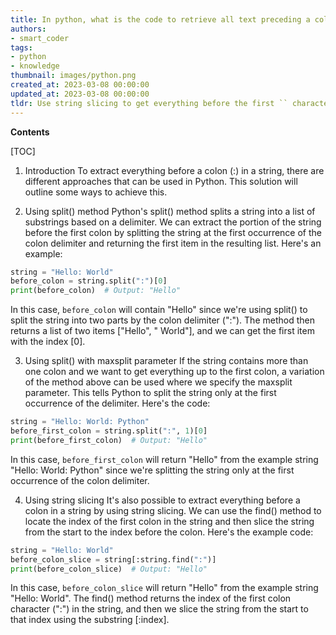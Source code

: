 ```yaml
---
title: In python, what is the code to retrieve all text preceding a colon () in a given string?
authors:
- smart_coder
tags:
- python
- knowledge
thumbnail: images/python.png
created_at: 2023-03-08 00:00:00
updated_at: 2023-03-08 00:00:00
tldr: Use string slicing to get everything before the first `` character in the string.
---
```


**Contents**

[TOC]

1. Introduction
To extract everything before a colon (:) in a string, there are different approaches that can be used in Python. This solution will outline some ways to achieve this.

2. Using split() method
Python's split() method splits a string into a list of substrings based on a delimiter. We can extract the portion of the string before the first colon by splitting the string at the first occurrence of the colon delimiter and returning the first item in the resulting list. Here's an example:

```python
string = "Hello: World"
before_colon = string.split(":")[0]
print(before_colon)  # Output: "Hello"
```

In this case, `before_colon` will contain "Hello" since we're using split() to split the string into two parts by the colon delimiter (":"). The method then returns a list of two items ["Hello", " World"], and we can get the first item with the index [0].


3. Using split() with maxsplit parameter
If the string contains more than one colon and we want to get everything up to the first colon, a variation of the method above can be used where we specify the maxsplit parameter. This tells Python to split the string only at the first occurrence of the delimiter. Here's the code:

```python
string = "Hello: World: Python"
before_first_colon = string.split(":", 1)[0]
print(before_first_colon)  # Output: "Hello"
```

In this case, `before_first_colon` will return "Hello" from the example string "Hello: World: Python" since we're splitting the string only at the first occurrence of the colon delimiter.


4. Using string slicing
It's also possible to extract everything before a colon in a string by using string slicing. We can use the find() method to locate the index of the first colon in the string and then slice the string from the start to the index before the colon. Here's the example code:

```python
string = "Hello: World"
before_colon_slice = string[:string.find(":")]
print(before_colon_slice)  # Output: "Hello"
```

In this case, `before_colon_slice` will return "Hello" from the example string "Hello: World". The find() method returns the index of the first colon character (":") in the string, and then we slice the string from the start to that index using the substring [:index].
